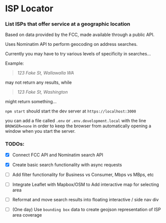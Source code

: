# ISP Locator
### List ISPs that offer service at a geographic location

Based on data provided by the FCC, made available through a public API.

Uses Nominatim API to perform geocoding on address searches.

Currently you may have to try various levels of specificity in searches...

Example: 

>_123 Fake St, Wallawalla WA_

may not return any results, while 

>_123 Fake St, Washington_

might return something...

`npm start` should start the dev server at `https://localhost:3000`

you can add a file called `.env` or `.env.development.local` with the line
`BROWSER=none` in order to keep the browser from automatically opening a window
when you start the server.

### TODOs:
- [x] Connect FCC API and Nominatim search API
- [x] Create basic search functionality with async requests
- [ ] Add filter functionality for Business vs Consumer, Mbps vs MBps, etc
- [ ] Integrate Leaflet with Mapbox/OSM to Add interactive map for selecting area
- [ ] Reformat and move search results into floating interactive / side nav div


- [ ] (One day) Use `bounding box` data to create geojson representation of ISP area coverage
